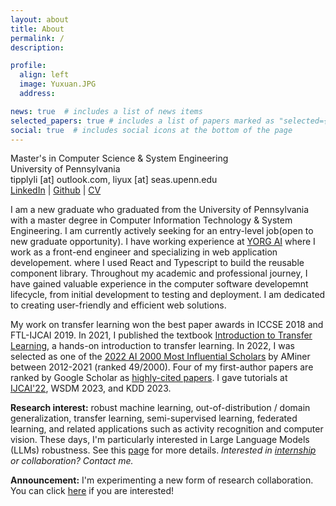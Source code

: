 ```yaml
---
layout: about
title: About
permalink: /
description: 

profile:
  align: left
  image: Yuxuan.JPG
  address: 

news: true  # includes a list of news items
selected_papers: true # includes a list of papers marked as "selected={true}"
social: true  # includes social icons at the bottom of the page
---
```


Master's in Computer Science & System Engineering <br>
University of Pennsylvania<br>
tipplyli [at] outlook.com, liyux [at] seas.upenn.edu<br>
[LinkedIn](https://www.linkedin.com/in/yuxuanli~/) | [Github](https://github.com/Yuxuan-Li295) | [CV](https://drive.google.com/file/d/1ld4kHaRfVpIYKKJ6piNR3jgKPlfE-Uac/view?usp=sharing) 

I am a new graduate who graduated from the University of Pennsylvania with a master degree in Computer Information Technology & System Engineering. I am currently actively seeking for an entry-level job(open to new graduate opportunity). I have working experience at [YORG AI](https://www.yorg.ai/) where I work as a front-end engineer and specializing in web application developement. where I used React and Typescript to build the reusable component library. Throughout my academic and professional journey, I have gained valuable experience in the computer software developemnt lifecycle, from initial development to testing and deployment. I am dedicated to creating user-friendly and efficient web solutions. 

 My work on transfer learning won the best paper awards in ICCSE 2018 and FTL-IJCAI 2019. In 2021, I published the textbook [Introduction to Transfer Learning](http://jd92.wang/tlbook), a hands-on introduction to transfer learning. In 2022, I was selected as one of the [2022 AI 2000 Most Influential Scholars](https://www.aminer.cn/ai2000?domain_ids=5dc122672ebaa6faa962c2a4) by AMiner between 2012-2021 (ranked 49/2000). Four of my first-author papers are ranked by Google Scholar as [highly-cited papers](https://zhuanlan.zhihu.com/p/421192644). I gave tutorials at [IJCAI'22](https://dgresearch.github.io/), WSDM 2023, and KDD 2023.

**Research interest:** robust machine learning, out-of-distribution / domain generalization, transfer learning, semi-supervised learning, federated learning, and related applications such as activity recognition and computer vision. These days, I'm particularly interested in Large Language Models (LLMs) robustness. See this [page](https://jd92.wang/research/) for more details. *Interested in [internship](https://zhuanlan.zhihu.com/p/102558267) or collaboration? Contact me.*

**Announcement:** I'm experimenting a new form of research collaboration. You can click [here](https://forms.office.com/r/32Fs6uAjT6) if you are interested!


